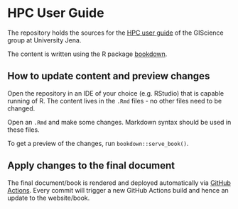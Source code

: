 # HPC User Guide

The repository holds the sources for the [HPC user guide](https://giscience-fsu.github.io/hpc-user-guide/) of the GIScience group at University Jena.

The content is written using the R package [bookdown](https://www.bookdown.org/).

## How to update content and preview changes

Open the repository in an IDE of your choice (e.g. RStudio) that is capable running of R.
The content lives in the `.Rmd` files - no other files need to be changed.

Open an `.Rmd` and make some changes.
Markdown syntax should be used in these files.

To get a preview of the changes, run `bookdown::serve_book()`.

## Apply changes to the final document

The final document/book is rendered and deployed automatically via [GitHub Actions](https://github.com/giscience-fsu/hpc-user-guide/actions).
Every commit will trigger a new GitHub Actions build and hence an update to the website/book.
